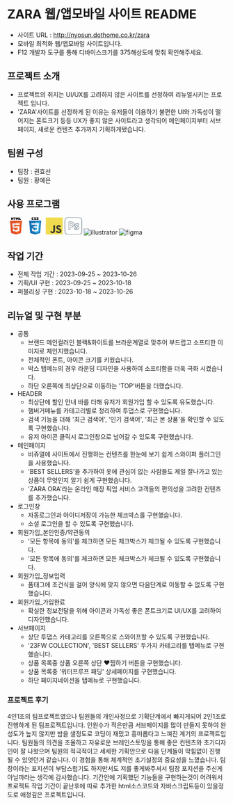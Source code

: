 <h1>ZARA 웹/앱모바일 사이트 README</h1>
<ul>
  <li>사이트 URL : <a href="http://nyosun.dothome.co.kr/zara">http://nyosun.dothome.co.kr/zara</a></li>
  <li> 모바일 최적화 웹/앱모바일 사이트입니다.</li>
  <li>F12 개발자 도구를 통해 디바이스크기를 375해상도에 맞춰 확인해주세요.</li>
</ul>
<h2>프로젝트 소개</h2>
<ul>
  <li>프로젝트의 취지는 UI/UX를 고려하지 않은 사이트를 선정하여 리뉴얼시키는 프로젝트 입니다.</li>
  <li>'ZARA'사이트를 선정하게 된 이유는 유저들이 이용하기 불편한 UI와 가독성이 떨어지는 폰트크기 등등 UX가 좋지 않은 사이트라고 생각되어 메인페이지부터 서브페이지, 새로운 컨텐츠 추가까지 기획하게됐습니다.</li>
</ul>
<h2>팀원 구성</h2>
<ul>
  <li>팀장 : 권효선</li>
  <li>팀원 : 황예은</li>
</ul>
<h2>사용 프로그램</h2>
<p align="left">
  <img src="https://raw.githubusercontent.com/devicons/devicon/master/icons/html5/html5-original-wordmark.svg" alt="html5" width="40" height="40"/>
  <img src="https://raw.githubusercontent.com/devicons/devicon/master/icons/css3/css3-original-wordmark.svg" alt="css3" width="40" height="40"/>
  <img src="https://raw.githubusercontent.com/devicons/devicon/master/icons/javascript/javascript-original.svg" alt="javascript" width="40" height="40"/>
  <img src="https://raw.githubusercontent.com/devicons/devicon/master/icons/photoshop/photoshop-line.svg" alt="photoshop" width="40" height="40"/>
  <img src="https://www.vectorlogo.zone/logos/adobe_illustrator/adobe_illustrator-icon.svg" alt="illustrator" width="40" height="40"/>
  <img src="https://www.vectorlogo.zone/logos/figma/figma-icon.svg" alt="figma" width="40" height="40"/>
</p>
<h2>작업 기간</h2>
<ul>
  <li>전체 작업 기간 : 2023-09-25 ~ 2023-10-26</li>
  <li>기획/UI 구현 : 2023-09-25 ~ 2023-10-18</li>
  <li>퍼블리싱 구현 : 2023-10-18 ~ 2023-10-26</li>
</ul>
<h2>리뉴얼 및 구현 부분</h2>
<ul>
  <li>공통
    <ul>
      <li>브랜드 메인컬러인 블랙&화이트를 브라운계열로 맞추어 부드럽고 소프티한 이미지로 체인지했습니다.</li>
      <li>전체적인 폰트, 아이콘 크기를 키웠습니다.</li>
      <li>박스 탭메뉴의 경우 라운딩 디자인을 사용하여 소프티함을 더욱 극화 시켰습니다.</li>
      <li>하단 오른쪽에 최상단으로 이동하는 'TOP'버튼을 더했습니다.</li>
    </ul>
  </li>
  <li>HEADER
    <ul>
      <li>최상단에 할인 안내 바를 더해 유저가 회원가입 할 수 있도록 유도했습니다.</li>
      <li>햄버거메뉴를 카테고리별로 정리하여 투댑스로 구현했습니다.</li>
      <li>검색 기능을 더해 '최근 검색어', '인기 검색어', '최근 본 상품'을 확인할 수 있도록 구현했습니다.</li>
      <li>유저 아이콘 클릭시 로그인창으로 넘어갈 수 있도록 구현했습니다.</li>
    </ul>
  </li>
  <li>메인페이지
    <ul>
      <li>비쥬얼에 사이트에서 진행하는 컨텐츠를 한눈에 보기 쉽게 스와이퍼 플러그인을 사용했습니다.</li>
      <li>'BEST SELLERS'을 추가하여 옷에 관심이 없는 사람들도 제일 잘나가고 있는 상품이 무엇인지 알기 쉽게 구현했습니다.</li>
      <li>'ZARA ORA'라는 온라인 매장 픽업 서비스 고객들의 편의성을 고려한 컨텐츠를 추가했습니다.</li>
    </ul>
  </li>
  <li>로그인창
    <ul>
      <li>자동로그인과 아이디저장이 가능한 체크박스를 구현했습니다.</li>
      <li>소셜 로그인을 할 수 있도록 구현했습니다.</li>
    </ul>
  </li>
  <li>회원가입_본인인증/약관동의
    <ul>
      <li>'모든 항목에 동의'를 체크하면 모든 체크박스가 체크될 수 있도록 구현했습니다.</li>
      <li>'모든 항목에 동의'를 체크하면 모든 체크박스가 체크될 수 있도록 구현했습니다.</li>
    </ul>
  </li>
  <li>회원가입_정보입력
    <ul>
      <li>폼태그에 조건식을 걸어 양식에 맞지 않으면 다음단계로 이동할 수 없도록 구현했습니다.</li>
    </ul>
  </li>
  <li>회원가입_가입완료
    <ul>
      <li>확실한 정보전달을 위해 아이콘과 가독성 좋은 폰트크기로 UI/UX를 고려하여 디자인했습니다.</li>
    </ul>
  </li>
  <li>서브페이지
    <ul>
      <li>상단 투댑스 카테고리를 오른쪽으로 스와이프할 수 있도록 구현했습니다.</li>
      <li>'23FW COLLECTION', 'BEST SELLERS' 두가지 카테고리를 탭메뉴로 구현했습니다.</li>
      <li>상품 목록중 상품 오른쪽 상단 ♥찜하기 버튼을 구현했습니다.</li>
      <li>상품 목록중 '워터프루프 패딩' 상세페이지를 구현했습니다.</li>
      <li>하단 페이지네이션을 탭메뉴로 구현했습니다.</li>
    </ul>
  </li>
</ul>
<h3>프로젝트 후기</h3>
<p>4인1조의 팀프로젝트였으나 팀원들의 개인사정으로 기획단계에서 빠지게되어 2인1조로 진행하게 된 팀프로젝트입니다. 인원수가 적은만큼 서브페이지를 많이 만들지 못하여 완성도가 높지 않지만 밤을 샐정도로 코딩이 재밌고 흥미롭다고 느껴진 계기의 프로젝트입니다. 팀원들의 의견을 조율하고 자유로운 브레인스토밍을 통해 좋은 컨텐츠와 초기디자인이 잘 나왔으며 팀원의 적극적이고 세세한 기획안으로 다음 단계들이 막힘없이 진행 될 수 있엇던거 같습니다. 이 경험을 통해 체계적인 초기설정의 중요성을 느꼈습니다. 팀장이라는 포지션이 부담스럽기도 하지만서도 저를 좋게봐주셔서 팀장 포지션을 주신게 아닐까라는 생각에 감사했습니다. 기간안에 기획했던 기능들을 구현하는것이 어려워서 프로젝트 작업 기간이 끝난후에 따로 추가한 html소스코드와 자바스크립트등이 있을정도로 애정깊은 프로젝트입니다.</p>
